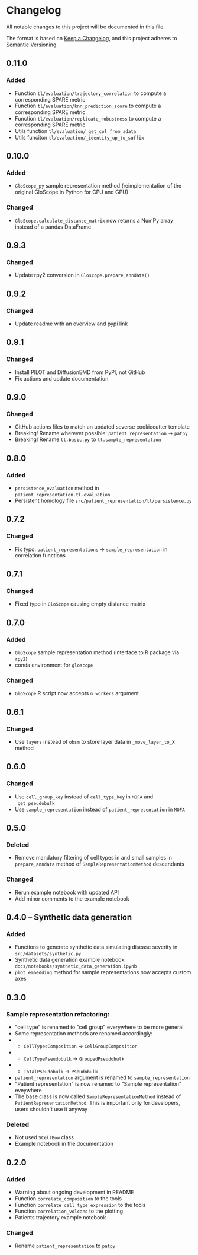 # Changelog

All notable changes to this project will be documented in this file.

The format is based on [Keep a Changelog][],
and this project adheres to [Semantic Versioning][].

[keep a changelog]: https://keepachangelog.com/en/1.0.0/
[semantic versioning]: https://semver.org/spec/v2.0.0.html

## 0.11.0

### Added
- Function `tl/evaluation/trajectory_correlation` to compute a corresponding SPARE metric
- Function `tl/evaluation/knn_prediction_score` to compute a corresponding SPARE metric
- Function `tl/evaluation/replicate_robustness` to compute a corresponding SPARE metric
- Utils function `tl/evaluation/_get_col_from_adata`
- Utils funciton `tl/evaluation/_identity_up_to_suffix`


## 0.10.0

### Added

- `GloScope_py` sample representation method (reimplementation of the original GloScope in Python for CPU and GPU)

### Changed

- `GloScope.calculate_distance_matrix` now returns a NumPy array instead of a pandas DataFrame

## 0.9.3

### Changed

-   Update rpy2 conversion in `Gloscope.prepare_anndata()`


## 0.9.2

### Changed

-   Update readme with an overview and pypi link

## 0.9.1

### Changed

-   Install PILOT and DiffusionEMD from PyPI, not GitHub
-   Fix actions and update documentation

## 0.9.0

### Changed

-   GitHub actions files to match an updated scverse cookiecutter template
-   Breaking! Rename wherever possible: `patient_representation` -> `patpy`
-   Breaking! Rename `tl.basic.py` to `tl.sample_representation`

## 0.8.0

### Added

-   `persistence_evaluation` method in `patient_representation.tl.evaluation`
-   Persistent homology file `src/patient_representation/tl/persistence.py`

## 0.7.2

### Changed

-   Fix typo: `patient_representations` -> `sample_representation` in correlation functions

## 0.7.1

### Changed

-   Fixed typo in `GloScope` causing empty distance matrix

## 0.7.0

### Added

-   `GloScope` sample representation method (interface to R package via `rpy2`)
-   conda environment for `gloscope`

### Changed

-   `GloScope` R script now accepts `n_workers` argument

## 0.6.1

### Changed

-   Use `layers` instead of `obsm` to store layer data in `_move_layer_to_X` method

## 0.6.0

### Changed

-   Use `cell_group_key` instead of `cell_type_key` in `MOFA` and `_get_pseudobulk`
-   Use `sample_representation` instead of `patient_representation` in `MOFA`

## 0.5.0

### Deleted

-   Remove mandatory filtering of cell types in and small samples in `prepare_anndata` method of `SampleRepresentationMethod` descendants

### Changed

-   Rerun example notebook with updated API
-   Add minor comments to the example notebook

## 0.4.0 – Synthetic data generation

### Added

-   Functions to generate synthetic data simulating disease severity in `src/datasets/synthetic.py`
-   Synthetic data generation example notebook: `docs/notebooks/synthetic_data_generation.ipynb`
-   `plot_embedding` method for sample representations now accepts custom axes

## 0.3.0

### Sample representation refactoring:

-   "cell type" is renamed to "cell group" everywhere to be more general
-   Some representation methods are renamed accordingly:
-   -   `CellTypesComposition` -> `CellGroupComposition`
-   -   `CellTypePseudobulk` -> `GroupedPseudobulk`
-   -   `TotalPseudobulk` -> `Pseudobulk`
-   `patient_representation` argument is renamed to `sample_representation`
-   "Patient representation" is now renamed to "Sample representation" eveywhere
-   The base class is now called `SampleRepresentationMethod` instead of `PatientRepresentationMethod`. This is important only for developers, users shouldn't use it anyway

### Deleted

-   Not used `SCellBow` class
-   Example notebook in the documentation

## 0.2.0

### Added

-   Warning about ongoing development in README
-   Function `correlate_composition` to the tools
-   Function `correlate_cell_type_expression` to the tools
-   Function `correlation_volcano` to the plotting
-   Patients trajectory example notebook

### Changed

-   Rename `patient_representation` to `patpy`
